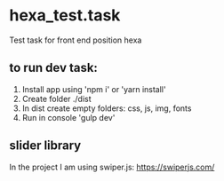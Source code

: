 # hexa_test.task
Test task for front end position hexa

## to run dev task:
1. Install app using 'npm i' or 'yarn install'
2. Create folder ./dist
3. In dist create empty folders: css, js, img, fonts
4. Run in console 'gulp dev'

## slider library
In the project I am using swiper.js: https://swiperjs.com/

